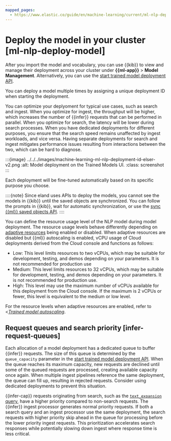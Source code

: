 ```yaml
---
mapped_pages:
  - https://www.elastic.co/guide/en/machine-learning/current/ml-nlp-deploy-model.html
---
```


# Deploy the model in your cluster [ml-nlp-deploy-model]

After you import the model and vocabulary, you can use {{kib}} to view and manage their deployment across your cluster under **{{ml-app}}** > **Model Management**. Alternatively, you can use the [start trained model deployment API](https://www.elastic.co/guide/en/elasticsearch/reference/current/start-trained-model-deployment.html).

You can deploy a model multiple times by assigning a unique deployment ID when starting the deployment.

You can optimize your deplyoment for typical use cases, such as search and ingest. When you optimize for ingest, the throughput will be higher, which increases the number of {{infer}} requests that can be performed in parallel. When you optimize for search, the latency will be lower during search processes. When you have dedicated deployments for different purposes, you ensure that the search speed remains unaffected by ingest workloads, and vice versa. Having separate deployments for search and ingest mitigates performance issues resulting from interactions between the two, which can be hard to diagnose.

:::{image} ../../../images/machine-learning-ml-nlp-deployment-id-elser-v2.png
:alt: Model deployment on the Trained Models UI.
:class: screenshot
:::

Each deployment will be fine-tuned automatically based on its specific purpose you choose.

::::{note}
Since eland uses APIs to deploy the models, you cannot see the models in {{kib}} until the saved objects are synchronized. You can follow the prompts in {{kib}}, wait for automatic synchronization, or use the [sync {{ml}} saved objects API](https://www.elastic.co/docs/api/doc/kibana/v8/group/endpoint-ml).
::::

You can define the resource usage level of the NLP model during model deployment. The resource usage levels behave differently depending on [adaptive resources](ml-nlp-auto-scale.md#nlp-model-adaptive-resources) being enabled or disabled. When adaptive resources are disabled but {{ml}} autoscaling is enabled, vCPU usage of Cloud deployments derived from the Cloud console and functions as follows:

* Low: This level limits resources to two vCPUs, which may be suitable for development, testing, and demos depending on your parameters. It is not recommended for production use
* Medium: This level limits resources to 32 vCPUs, which may be suitable for development, testing, and demos depending on your parameters. It is not recommended for production use.
* High: This level may use the maximum number of vCPUs available for this deployment from the Cloud console. If the maximum is 2 vCPUs or fewer, this level is equivalent to the medium or low level.

For the resource levels when adaptive resources are enabled, refer to <[*Trained model autoscaling*](ml-nlp-auto-scale.md).

## Request queues and search priority [infer-request-queues]

Each allocation of a model deployment has a dedicated queue to buffer {{infer}} requests. The size of this queue is determined by the `queue_capacity` parameter in the [start trained model deployment API](https://www.elastic.co/guide/en/elasticsearch/reference/current/start-trained-model-deployment.html). When the queue reaches its maximum capacity, new requests are declined until some of the queued requests are processed, creating available capacity once again. When multiple ingest pipelines reference the same deployment, the queue can fill up, resulting in rejected requests. Consider using dedicated deployments to prevent this situation.

{{infer-cap}} requests originating from search, such as the [`text_expansion` query](https://www.elastic.co/guide/en/elasticsearch/reference/current/query-dsl-text-expansion-query.html), have a higher priority compared to non-search requests. The {{infer}} ingest processor generates normal priority requests. If both a search query and an ingest processor use the same deployment, the search requests with higher priority skip ahead in the queue for processing before the lower priority ingest requests. This prioritization accelerates search responses while potentially slowing down ingest where response time is less critical.
